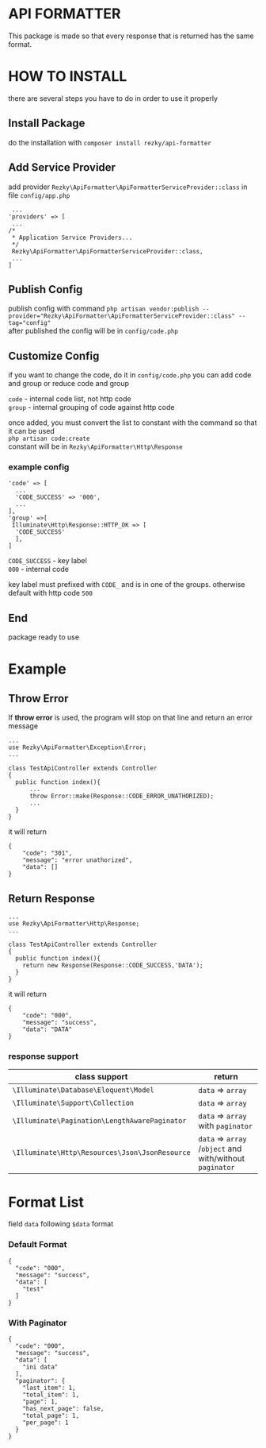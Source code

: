 
# API FORMATTER
This package is made so that every response that is returned has the same format.

# HOW TO INSTALL
there are several steps you have to do in order to use it properly

## Install Package
do the installation with ```composer install rezky/api-formatter```

## Add Service Provider

add provider ```Rezky\ApiFormatter\ApiFormatterServiceProvider::class``` in file ```config/app.php```
``` 
 ...
'providers' => [
 ...  
/*  
 * Application Service Providers... 
 */
 Rezky\ApiFormatter\ApiFormatterServiceProvider::class,
 ...
]
```

## Publish Config
publish config with command ``php artisan vendor:publish --provider="Rezky\ApiFormatter\ApiFormatterServiceProvider::class" --tag="config"``\
after published the config will be in ```config/code.php```

## Customize Config
if you want to change the code, do it in ```config/code.php```
you can add code and group or reduce code and group

`code` - internal code list, not http code\
`group` - internal grouping of code against http code

once added, you must convert the list to constant with the command so that it can be used\
``php artisan code:create``\
constant will be in ``Rezky\ApiFormatter\Http\Response``

### example config
```
'code' => [  
  ...
  'CODE_SUCCESS' => '000',  
  ...
],
'group' =>[  
 Illuminate\Http\Response::HTTP_OK => [  
  'CODE_SUCCESS'  
  ],
]
```
``CODE_SUCCESS`` - key label\
``000`` - internal code

 key label must prefixed with ``CODE_`` and is in one of the groups. otherwise default with http code ``500``


## End
 package ready to use

# Example
## Throw Error
If **throw error** is used, the program will stop on that line and return an error message

```
...
use Rezky\ApiFormatter\Exception\Error;
...

class TestApiController extends Controller  
{  
  public function index(){  
	  ...
	  throw Error::make(Response::CODE_ERROR_UNATHORIZED);  
	  ...
  }  
}
```

it will return
```
{
	"code": "301",
	"message": "error unathorized",
	"data": []
}
```


## Return Response
```
...
use Rezky\ApiFormatter\Http\Response;
...

class TestApiController extends Controller  
{  
  public function index(){  
  	return new Response(Response::CODE_SUCCESS,'DATA');  
  }  
}
```
it will return 
```
{
	"code": "000",
	"message": "success",
	"data": "DATA"
}
```

### response support
| class support 			| return 			|
|---------------------------|---------------------------|
| ``\Illuminate\Database\Eloquent\Model``| ``data`` => ``array`` |
| ``\Illuminate\Support\Collection``| ``data`` => ``array`` |
| ``\Illuminate\Pagination\LengthAwarePaginator``| ``data`` => ``array`` with ``paginator``|	
| ``\Illuminate\Http\Resources\Json\JsonResource``| ``data`` => ``array ``/``object`` and with/without ``paginator``|	




# Format List
field ``data`` following ``$data`` format

### Default Format
```
{
  "code": "000",
  "message": "success",
  "data": [
    "test"
  ]
}
```
### With Paginator 
```
{
  "code": "000",
  "message": "success",
  "data": [
    "ini data"
  ],
  "paginator": {
    "last_item": 1,
    "total_item": 1,
    "page": 1,
    "has_next_page": false,
    "total_page": 1,
    "per_page": 1
  }
}
```
